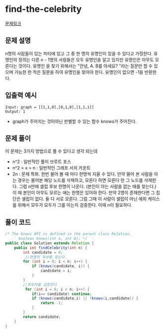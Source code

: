 # find-the-celebrity


[문제링크](https://leetcode.com/problems/find-the-celebrity/)

## 문제 설명

n명의 사람들이 있는 파티에 있고 그 중 한 명의 유명인이 있을 수 있다고 가정한다. 유명인의 정의는 다른 n - 1명의 사람들은 모두 유명인을 알고 있지만 유명인은 아무도 모른다는 것이다.
유명인 을 찾기 위해서는 "안녕, A. B를 아세요? "라는 질문만 할 수 있으며 가능한 한 적은 질문을 하여 유명인을 찾아야 한다. 유명인이 없으면 -1을 반환한다.

## 입출력 예시

```
Input: graph = [[1,1,0],[0,1,0],[1,1,1]]
Output: 1
```

- graph가 주어지는 것이아닌 판별할 수 있는 함수 knows가 주어진다.

## 문제 풀이

이 문제는 3가지 방법으로 풀 수 있다고 생각 되는데

- n^2 : 일반적인 풀이 브루트 포스
- n^2 > x > n : 일반적인 그래프 서치 카운트
- 2n : 문제 특화.
  한번 물어 볼 때 마다 한명씩 지울 수 있다. 만약 물어 본 사람을 아는 경우는 물어본 해당 노드를 삭제하고, 모른다 하면 모른다 한 그 노드를 삭제한다. 그럼 n만에 셀럽 후보 한명이 나온다. (본인이 아는 사람을 없는 애를 찾는다.) 이 때 본인이 아무도 모르는 애는 한명은 있어햐 한다. 만약 2명이 존재한다면 그 집단은 셀럽이 없다. 둘 다 서로 모른다.
  그럼 그때 이 사람이 셀럽이 아닌 예외 케이스를 위해서 모두가 모두가 그를 아는지 검증한다. 이때 n이 필요하다.

## 풀이 코드

```java
/* The knows API is defined in the parent class Relation.
      boolean knows(int a, int b); */
public class Solution extends Relation {
    public int findCelebrity(int n) {
        int candidate = 0;
         //한명의 후보를 찾는다.
        for (int i = 0; i < n; i++) {
            if (knows(candidate, i)) {
                candidate = i;
            }
        }
        //후보자를 검증한다
         for (int i = 0; i < n; i++) {
            if(i== candidate) continue;
            if (knows(candidate,i) || !knows(i,candidate)) {
                return -1;
            }
        }
        return candidate;
    }
}
```
